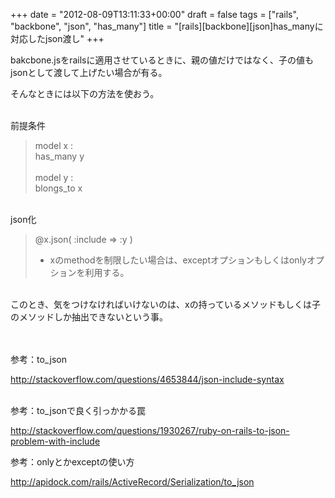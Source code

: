 +++
date = "2012-08-09T13:11:33+00:00"
draft = false
tags = ["rails", "backbone", "json", "has_many"]
title = "[rails][backbone][json]has_manyに対応したjson渡し"
+++
<p>bakcbone.jsをrailsに適用させているときに、親の値だけではなく、子の値もjsonとして渡して上げたい場合が有る。</p>&#13;
<p>そんなときには以下の方法を使おう。</p>&#13;
<p><br />前提条件</p>&#13;
<blockquote>&#13;
<p>model x : <br />has_many y<br /><br />model y : <br />blongs_to x</p>&#13;
</blockquote>&#13;
<p><br />json化</p>&#13;
<blockquote>&#13;
<p>@x.json( :include =&gt; :y )</p>&#13;
<ul><li>xのmethodを制限したい場合は、exceptオプションもしくはonlyオプションを利用する。</li>&#13;
</ul></blockquote>&#13;
<p><br />このとき、気をつけなければいけないのは、xの持っているメソッドもしくは子のメソッドしか抽出できないという事。<br /><br /> </p>&#13;
<p>参考：to_json</p>&#13;
<p><a href="http://stackoverflow.com/questions/4653844/json-include-syntax">http://stackoverflow.com/questions/4653844/json-include-syntax</a></p>&#13;
<p><br />参考：to_jsonで良く引っかかる罠</p>&#13;
<p><a href="http://stackoverflow.com/questions/1930267/ruby-on-rails-to-json-problem-with-include">http://stackoverflow.com/questions/1930267/ruby-on-rails-to-json-problem-with-include</a></p>&#13;
<p>参考：onlyとかexceptの使い方</p>&#13;
<p><a href="http://apidock.com/rails/ActiveRecord/Serialization/to_json">http://apidock.com/rails/ActiveRecord/Serialization/to_json</a></p> 